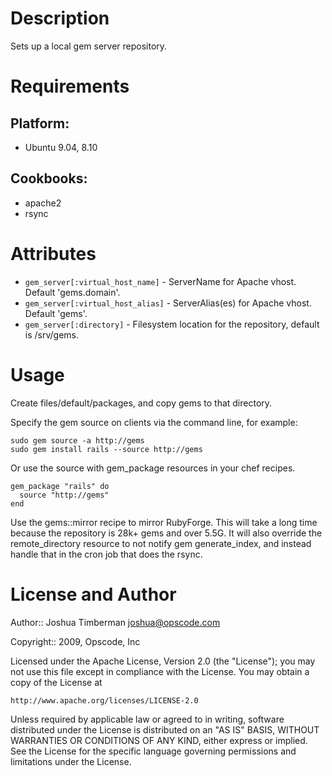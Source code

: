 Description
===========

Sets up a local gem server repository.

Requirements
============

## Platform:

* Ubuntu 9.04, 8.10

## Cookbooks:

* apache2
* rsync

Attributes
==========

* `gem_server[:virtual_host_name]` - ServerName for Apache vhost.
  Default 'gems.domain'.
* `gem_server[:virtual_host_alias]` - ServerAlias(es) for Apache vhost.
  Default 'gems'.
* `gem_server[:directory]` - Filesystem location for the repository,
  default is /srv/gems.

Usage
=====

Create files/default/packages, and copy gems to that directory.

Specify the gem source on clients via the command line, for example:

    sudo gem source -a http://gems
    sudo gem install rails --source http://gems

Or use the source with gem_package resources in your chef recipes.

    gem_package "rails" do
      source "http://gems"
    end

Use the gems::mirror recipe to mirror RubyForge. This will take a long time because the repository is 28k+ gems and over 5.5G. It will also override the remote_directory resource to not notify gem generate_index, and instead handle that in the cron job that does the rsync.

License and Author
==================

Author:: Joshua Timberman <joshua@opscode.com>

Copyright:: 2009, Opscode, Inc

Licensed under the Apache License, Version 2.0 (the "License");
you may not use this file except in compliance with the License.
You may obtain a copy of the License at

    http://www.apache.org/licenses/LICENSE-2.0

Unless required by applicable law or agreed to in writing, software
distributed under the License is distributed on an "AS IS" BASIS,
WITHOUT WARRANTIES OR CONDITIONS OF ANY KIND, either express or implied.
See the License for the specific language governing permissions and
limitations under the License.
